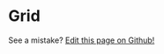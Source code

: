 # Grid

See a mistake? [Edit this page on Github!](https://www.github.com/geotrev/undernet/wiki/grid)
